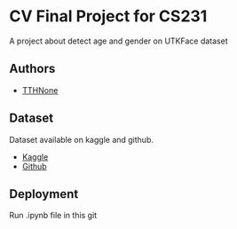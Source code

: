
# CV Final Project for CS231

A project about detect age and gender on UTKFace dataset


## Authors

- [TTHNone](https://www.github.com/TTHNone)

## Dataset

Dataset available on kaggle and github.

- [Kaggle](https://www.kaggle.com/datasets/jangedoo/utkface-new)
- [Github](https://susanqq.github.io/UTKFace/) 
## Deployment

Run .ipynb file in this git